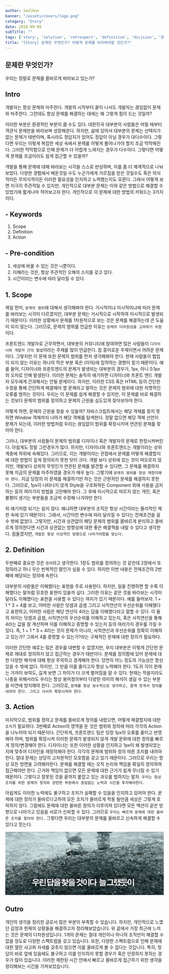 ```yaml
---
author: Seolhun
banner: "/assets/covers/logo.png"
category: "Story"
date: 2018-09-09
subTitle: ""
tags: ['story', 'solution', 'retrospect', 'definition', 'dicision', '정의', '결정', 'develop', 'developer']
title: "[Story] 문제란 무엇인가? 어떻게 문제를 바라봐야할 것인가?"
---
```


## 문제란 무엇인가?

우리는 정말로 문제를 올바르게 바라보고 있는가?

## Intro

개발자는 항상 문제와 마주한다. 개발의 시작부터 끝이 나서도 개발자는 끊임없이 문제와 마주한다. 그런데도 항상 문제를 해결하는 데에는 왜 그렇게 힘이 드는 것일까?

이러한 부분은 환경적인 부분이 클 수도 있다. 대한민국 대부분의 사람들은 어릴 때부터 객관식 문제만을 바라보며 성장해온다. 하지만, 삶에 있어서 대부분의 문제는 선택지가 없는 문제가 태반이며, 혹시라도 정답지가 있어도 정답이 아닐 경우가 대다수이다. 그렇다면 우리는 이렇게 복잡한 세상 속에서 문제를 어떻게 풀어나가야 할지 조금 막막해진다. 그러한 막막함으로 인해 문제가 더 어렵게 느껴지는 경우가 다수이다. 그렇다면 어떻게 문제를 조금이라도 쉽게 접근할 수 있을까?

개발을 통해 문제에 대해 바라보는 시각을 스스로 반성하며, 이를 좀 더 체계적으로 나눠보았다. 다양한 경험에서 배운것일 수도 누군가에게 가르침을 받은 것일수도 혹은 의식적이든 무의식적이든 이러한 필요성을 인지하고 노력했는지도 모른다. 그래서 어떻게 보면 지극히 주관적일 수 있지만, 개인적으로 대부분 문제는 이와 같은 방법으로 해결할 수 있었기에 짧게나마 적어보고자 한다. 개인적으로 이 문제에 대한 방법의 키워드는 3가지이다.

## - Keywords

1. Scope
2. Definition
3. Action

## - Pre-condition

1. 세상에 바꿀 수 있는 것은 `나`뿐이다.
2. 이해라는 것은, 항상 주관적인 오해의 소지를 갖고 있다.
3. 시간이라는 변수에 따라 달라질 수 있다.

## 1. Scope

제일 먼저, `문제의 범위`에 대해서 생각해봐야 한다. 거시적이냐 미시적이냐에 따라 문제를 바라보는 시각이 다르겠지만, 대부분 문제는 거시적으로 시작하여 미시적으로 발생되기 때문이다. 이러한 상황에서 문제를 1차원적으로 보는 것은 문제를 해결하는데 큰 도움이 되지 않는다. 그러므로, 문제의 범위를 언급한 이유는 `문제의 다차원성을 고려하기 위함`이다.

프론트엔드 개발자로 근무하면서, 대부분의 커뮤니티에 참여하면 많은 사람들이 `디자이너와 개발자 간의 협업`이라는 주제를 많이 언급한다. 참 흥미로운 주제이면서 어려운 문제이다. 그렇지만 이 문제 또한 문제의 범위를 먼저 생각해봐야 한다. 현재 사람들이 협업이 되지 않는 이유는 하나의 작은 부분 혹은 (이익)에 집착하는 경향이 짙기 때문이다. 예를 들어,  디자이너와 프론트엔드의 문제가 발생되는 대부분의 경우가, 1px, 아니 0.1px의 오차로 인해 발생된다. 이러한 문제는 솔직히 얘기하면 디자이너와 프론트 엔드 개발자 모두에게 간과해서는 안될 문제이다. 하지만, 이러한 CSS 혹은 HTML 등의 간단한 수정을 통해 간단하게 해결해야 할 문제라고 말하는 것은 문제의 범위에 대한 치명적인 오류를 범하는 것이다. 우리는 이 문제를 쉽게 해결할 수 있지만, 이 문제를 바로 해결하는 것보다 문제의 범위를 정의하고 문제의 근원을 심도있게 찾아보아야 한다.

어떻게 하면, 문제의 근원을 찾을 수 있을까? 자바스크립트에서는 해당 객체를 찾지 못하면 Window 객체까지 나아가 해당 객체를 탐색한다. 정말 없으면 해당 객체 선언이 문제가 되는데, 이러한 방법처럼 우리는 끊임없이 범위를 확장시키며 연관된 문제를 찾아야 한다. 

그러나, 대부분의 사람들이 문제의 범위를 디자이너 혹은 개발자의 문제로 한정시켜버린다. 아쉽게도 정말 그런경우가 많다. 하지만, 디자이너와 프론트엔드는 개발이라는 상위 계층에 하위에 속해있다. 그러므로, 이는 개발이라는 관점에서 문제를 어떻게 해결할지에 대한 방법이 깊게 정의되지 못한 탓이 크다. 개발 보다 상위에 있는 것이 떠오르지 않지만, 개발보다 상위의 무엇인가 연관된 문제를 발견할 수 있다면, 그 문제를 해결하지 못해 지금의 문제를 마주하였을 경우가 매우 높다. 그렇기에 `문제의 범위를 항상 재정의해야 한다.` 지금 당장의 이 문제를 해결하기만 하는 것은 근원적인 문제를 해결하지 못한다. 그러므로, 1px이 나타나지 않게 Style을 구조화하든 Component 외에 사용을 금지하는 등의 여러가지 방법을 고안해야 한다. 그 후에 미시적으로 따르지 않는 개인, 혹은 불평이 생기는 부분들을 조금씩 수정해 나가야만 한다.

위 얘기처럼 되기는 쉽지 않다. 왜냐하면 대부분의 조직은 항상 시간이라는 물리적인 제한 속에 있기 때문이다. 그래서, 시간이란 변수에 따라 달라질 수 있다는 전제조건을 걸 수 밖에 없었다. 그렇지만, 시간과 상관없이 해당 문제의 범위를 올바르게 분리하고 올바르게 정의한다면 시간과 상관없는 방향성에 대한 좋은 해결책을 내릴 수 있다고 생각한다. 힘들겠지만, `개발은 항상 이상적인 방향으로 나아가야함을 믿는다.`

## 2. Definition

두번째로 중요한 것은 `정의`라고 생각한다. 1장도 범위를 정의하는 것 같은데 2장에서 또 정의라고 하니 무슨 반복적인 말인가 싶을 수 있다. 하지만 이번 내용은 전제조건의 2번째에 해당되는 정의에 속한다.

대부분의 사랃들은 이해했다는 표현을 주로 사용한다. 하지만, 일을 진행하면 할 수록 이해했다는 말처럼 모호한 표현이 있을까 싶다. 그러한 이유는 같은 것을 바라보는 시각이 달라도 이해했다는 표현을 사용할 수 있다는 여지가 있기 때문이다. 예를 들어보자. 1 + 1 * 3 = 4를 보고, 어떠한 사람은 덧셈과 곱셈 그리고 사칙연산의 우선순위를 이해했다고 표현하고, 어떠한 사람은 해당 연산이 4라는 답을 이해했다라고 말할 수 있다.
이 둘의 차이는 덧셈과 곱셈, 사칙연산의 우선순위를 이해하고 있는지, 혹은 사칙연산을 통해 4라는 값을 잘 계산하며 이를 이해하고 증명할 수 있는지 등의 여러가지 경우를 가질 수 있다. 즉, 1 + 1 * 3 = 4라는 것이 문제가 아니라, 사칙연산과 우선순위를 정확히 이해하고 있는가? 그래서 4를 증명할 수 있는가?라는 구체적인 문제에 대한 정의가 필요하다.

이러한 간단한 예로는 많은 경우를 대변할 수 없겠지만, 우리 대부분은 이렇게 간단한 문제로 제대로 정의하지 않고 접근하는 경우가 태반이다. 문제를 정의함에 있어 문제에 대한 다양한 해석에 대해 항상 주의하고 경계해야 한다. 당연히 어느 정도의 가능성은 항상 있을 수 밖에 없다. 하지만, 그 만큼 이를 줄이고자 항상 노력해야 한다. 1도의 각이 현재는 가까이 보여도, 길게 보면 그 차이가 더 크게 벌어짐을 알 수 있다. 현재는 작을지라도 나중을 위해서라도 우리는 항상 용어정의부터 다양한 의미의 해석이 생길 수 있는 부분을 미연에 방지해야 한다. 그러므로, `문제를 항상 보수적으로 생각하고, 잘게 쪼개서 정의를 내려야 한다. 그리고 서서히 확장시켜야 한다.` 

## 3. Action

마지막으로, 범위를 정하고 문제를 올바르게 정의를 내렸으면, 어떻게 해결할지에 대한 `조치`가 필요하다. 3번째로 Action의 영역을 둔 것은 범위와 정의에 따라 각각의 Action을 나누어야 되기 때문이다. 간단하게, 프론트엔드 팀은 당장 1px의 오류를 줄이고 반영해야 하며, 범위를 확장시켜 이러한 문제가 발생되지 않게 개발 문화에 대한 정의를 빠르게 정의/변경해야 한다. 디자이너는 또한 이러한 상황을 인지하고 1px이 왜 발생되었는지에 맞추어 디자인을 재정의해야 한다. 각각의 문제에 범위와 정의 따른 조치를 내려야 한다. 절대 문제는 상당히 고차원적인 모호함을 갖고 있기 때문이다. 그러므로 우리는 항상 모든 방면을 고려해야한다. 문제를 해결할 때는 오직 논리와 책임을 확실히 정의하여 접근해야만 한다. 근거와 책임이 없으면 모든 문제에 대한 근거가 쉽게 무너질 수 있기 때문이다. 그렇다고 잘못된 것을 끝까지 붙잡고 있는 과오를 범하지는 말자. `우리는 항상 조치를 위한 문제의 정의와 관련한 부분에서 끊임없는 노력과 시간을 투자해야한다.`

아쉽게도 이러한 노력에도 불구하고 조치가 실패할 수 있음을 인지하고 있어야 한다. 문제에 대한 정의가 올바르다고하여 모든 조치가 올바르게 작동 될만큼 세상은 그렇게 호락하지 않다. 그럼에도 문제에 대한 올바른 정의가 이루어져 있다면 모든 액션이 같은 방향으로 나아가고 있음을 서로가 신뢰할 수 있다. 그러므로 `우리는 빠르게 문제에 대한 올바른 조치를 찾아야 한다.` 그렇다면 우리는 대부분의 문제를 올바르고 신속하게 해결할 수 있다고 믿는다.

![Answer](/assets/covers/answer.png)

## Outro
개인의 생각을 정리한 글로서 많은 부분이 부족할 수 있습니다. 하지만, 개인적으로 느꼈던 감정과 현재의 상황들을 해결하고자 정리해보았습니다. 위 글에서 가장 최근에 느끼는 것은 문제의 다차원성입니다. 1개의 문제는 절대 개인이나 하나의 조직만이 해결할 수 없을 정도로 다양한 스펙트럼을 갖고 있습니다. 또한, 다양한 스펙트럼으로 인해 문제에 대한 열린 사고와 자세를 갖추지 않으면 이를 올바르게 볼 수 없다는 것입니다. 특히, 정답이 바로 앞에 있음에도 불구하고 이를 인지하지 못할 경우가 혹은 인정하지 못하는 경우가 많이 있습니다. 이러한 제한된 시간 안에서 빠르고 올바르게 접근하기 위한 생각을 정리해보는 시간을 가져보았습니다.
